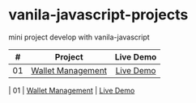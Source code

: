 # vanila-javascript-projects
mini project develop with vanila-javascript 


|  #  | Project             | Live Demo |
| :-: | :----------------------------: | :-------: |
| 01  | [Wallet Management](https://github.com/muhib-dev/vanila-javascript-projects/tree/main/account%20management)   | [Live Demo](https://muhib-dev.github.io/vanila-javascript-projects/account%20management/)

| 01  | [Wallet Management](https://github.com/muhib-dev/vanila-javascript-projects/tree/main/account%20management)   | [Live Demo](https://muhib-dev.github.io/vanila-javascript-projects/account%20management/)

